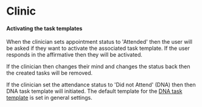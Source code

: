 # Clinic

#### Activating the task templates

When the clinician sets appointment status to 'Attended' then the user will be asked if they want to activate the associated task template. If the user responds in the affirmative  then they will be activated.

If the clinician then changes their mind and changes the status back then the created tasks will be removed.

If the clinician set the attendance status to 'Did not Attend' \(DNA\) then then DNA task template will initiated. The default template for the [DNA task template](../settings/general/defaults-tab.md) is set in general settings.

